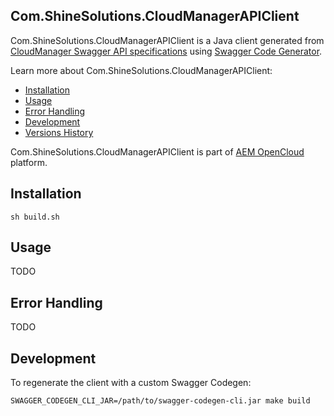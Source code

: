 Com.ShineSolutions.CloudManagerAPIClient
----------------

Com.ShineSolutions.CloudManagerAPIClient is a Java client generated from [CloudManager Swagger API specifications](https://github.com/AdobeDocs/cloudmanager-api-docs) using [Swagger Code Generator](https://github.com/swagger-api/swagger-codegen).

Learn more about Com.ShineSolutions.CloudManagerAPIClient:

* [Installation](https://github.com/shinesolutions/cloudmanager-api-clients/tree/master/clients/javascript#installation)
* [Usage](https://github.com/shinesolutions/cloudmanager-api-clients/tree/master/clients/javascript#usage)
* [Error Handling](https://github.com/shinesolutions/cloudmanager-api-clients/tree/master/clients/javascript#error-handling)
* [Development](https://github.com/shinesolutions/cloudmanager-api-clients/tree/master/clients/javascript#development)
* [Versions History](https://github.com/shinesolutions/cloudmanager-api-clients/blob/master/docs/javascript/versions.md)

Com.ShineSolutions.CloudManagerAPIClient is part of [AEM OpenCloud](https://aemopencloud.io) platform.

Installation
------------

    sh build.sh

Usage
-----

TODO

Error Handling
--------------

TODO

Development
-----------

To regenerate the client with a custom Swagger Codegen:

    SWAGGER_CODEGEN_CLI_JAR=/path/to/swagger-codegen-cli.jar make build
